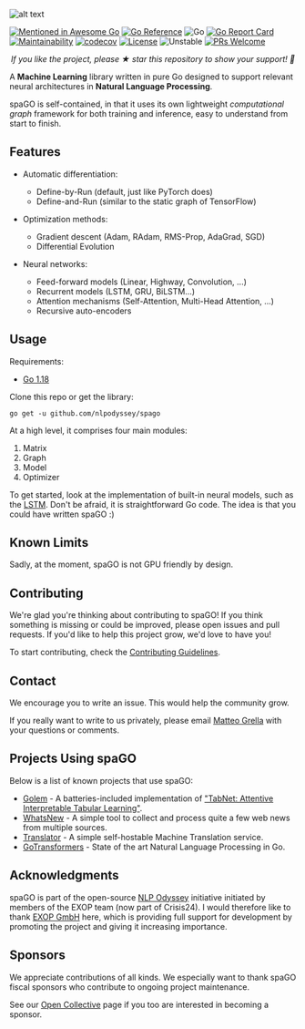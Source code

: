 ![alt text](https://raw.githubusercontent.com/nlpodyssey/spago/main/assets/spago_logo.png)

[![Mentioned in Awesome Go](https://awesome.re/mentioned-badge.svg)](https://github.com/avelino/awesome-go)
[![Go Reference](https://pkg.go.dev/badge/github.com/nlpodyssey/spago/.svg)](https://pkg.go.dev/github.com/nlpodyssey/spago/)
![Go](https://github.com/nlpodyssey/spago/workflows/Go/badge.svg?branch=master)
[![Go Report Card](https://goreportcard.com/badge/github.com/nlpodyssey/spago)](https://goreportcard.com/report/github.com/nlpodyssey/spago)
[![Maintainability](https://api.codeclimate.com/v1/badges/be7350d3eb1a6a8aa503/maintainability)](https://codeclimate.com/github/nlpodyssey/spago/maintainability)
[![codecov](https://codecov.io/gh/nlpodyssey/spago/branch/main/graph/badge.svg)](https://codecov.io/gh/nlpodyssey/spago)
[![License](https://img.shields.io/badge/License-BSD%202--Clause-orange.svg)](https://opensource.org/licenses/BSD-2-Clause)
![Unstable](https://raw.githubusercontent.com/nlpodyssey/spago/main/assets/stability-unstable-yellow.svg)
[![PRs Welcome](https://img.shields.io/badge/PRs-welcome-brightgreen.svg?style=flat-square)](http://makeapullrequest.com)

<p align="center"><i>If you like the project, please ★ star this repository to show your support! 🤩</i></p>

A **Machine Learning** library written in pure Go designed to support relevant neural architectures in **Natural
Language Processing**.

spaGO is self-contained, in that it uses its own lightweight *computational graph* framework for both training and
inference, easy to understand from start to finish.

## Features

- Automatic differentiation:
    - Define-by-Run (default, just like PyTorch does)
    - Define-and-Run (similar to the static graph of TensorFlow)

- Optimization methods:
    - Gradient descent (Adam, RAdam, RMS-Prop, AdaGrad, SGD)
    - Differential Evolution

- Neural networks:
    - Feed-forward models (Linear, Highway, Convolution, ...)
    - Recurrent models (LSTM, GRU, BiLSTM...)
    - Attention mechanisms (Self-Attention, Multi-Head Attention, ...)
    - Recursive auto-encoders

## Usage

Requirements:

* [Go 1.18](https://golang.org/dl/)

Clone this repo or get the library:

```console
go get -u github.com/nlpodyssey/spago
```

At a high level, it comprises four main modules:

1. Matrix
2. Graph
3. Model
4. Optimizer

To get started, look at the implementation of built-in neural models, such as
the [LSTM](https://github.com/nlpodyssey/spago/blob/main/nn/recurrent/lstm/lstm.go). Don't be afraid, it is
straightforward Go code. The idea is that you could have written spaGO :)

## Known Limits

Sadly, at the moment, spaGO is not GPU friendly by design.

## Contributing

We're glad you're thinking about contributing to spaGO! If you think something is missing or could be improved, please
open issues and pull requests. If you'd like to help this project grow, we'd love to have you!

To start contributing, check
the [Contributing Guidelines](https://github.com/nlpodyssey/spago/blob/main/CONTRIBUTING.md).

## Contact

We encourage you to write an issue. This would help the community grow.

If you really want to write to us privately, please email [Matteo Grella](mailto:matteogrella@gmail.com) with your
questions or comments.

## Projects Using spaGO

Below is a list of known projects that use spaGO:

* [Golem](https://github.com/kirasystems/golem) - A batteries-included implementation
  of ["TabNet: Attentive Interpretable Tabular Learning"](https://arxiv.org/abs/1908.07442).
* [WhatsNew](https://github.com/SpecializedGeneralist/whatsnew/) - A simple tool to collect and process quite a few web
  news from multiple sources.
* [Translator](https://github.com/SpecializedGeneralist/translator) - A simple self-hostable Machine Translation
  service.
* [GoTransformers](https://github.com/nlpodyssey/gotransformers) - State of the art Natural Language Processing in Go.

## Acknowledgments

spaGO is part of the open-source [NLP Odyssey](https://github.com/nlpodyssey) initiative
initiated by members of the EXOP team (now part of Crisis24). I would therefore like to thank [EXOP GmbH](https://www.exop-group.com/en/) here,
which is providing full support for development by promoting the project and giving it increasing importance.

## Sponsors

We appreciate contributions of all kinds. We especially want to thank spaGO fiscal sponsors who contribute to ongoing
project maintenance.

See our [Open Collective](https://opencollective.com/nlpodyssey/contribute) page if you too are interested in becoming a sponsor.
